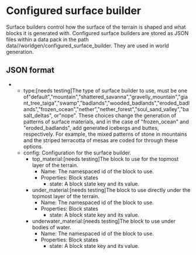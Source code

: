 # Configured surface builder
Surface builders control how the surface of the terrain is shaped and what blocks it is generated with. Configured surface builders are stored as JSON files within a data pack in the path data/<namespace>/worldgen/configured_surface_builder. They are used in world generation.

## JSON format
- 
	- type:[needs testing]The type of surface builder to use, must be one of"default","mountain","shattered_savanna","gravelly_mountain","giant_tree_taiga","swamp","badlands","wooded_badlands","eroded_badlands","frozen_ocean","nether","nether_forest","soul_sand_valley","basalt_deltas", or"nope". These choices change the generation of patterns of surface materials, and in the case of "frozen_ocean" and "eroded_badlands", add generated icebergs and buttes, respectively. For example, the mixed patterns of stone in mountains and the striped terracotta of mesas are coded for through these options.
	- config: Configuration for the surface builder.
		- top_material:[needs testing]The block to use for the topmost layer of the terrain.
			- Name: The namespaced id of the block to use.
			- Properties: Block states
				- state: A block state key and its value.
		- under_material:[needs testing]The block to use directly under the topmost layer of the terrain.
			- Name: The namespaced id of the block to use.
			- Properties: Block states
				- state: A block state key and its value.
		- underwater_material:[needs testing]The block to use under bodies of water.
			- Name: The namespaced id of the block to use.
			- Properties: Block states
				- state: A block state key and its value.

